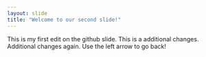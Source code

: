 ```yaml
---
layout: slide
title: "Welcome to our second slide!"
---
```

This is my first edit on the github slide. This is a additional changes. Additional changes again.
Use the left arrow to go back!
